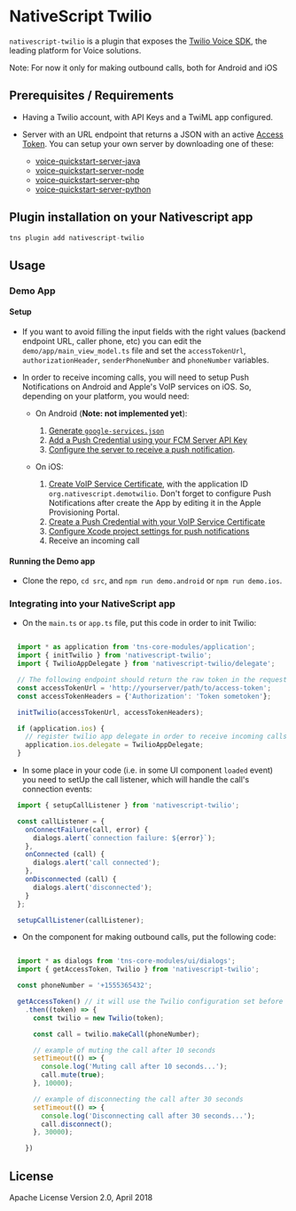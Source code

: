 # NativeScript Twilio

`nativescript-twilio` is a plugin that exposes the [Twilio Voice SDK](https://www.twilio.com/docs/libraries), the leading platform for Voice solutions.

Note: For now it only for making outbound calls, both for Android and iOS

## Prerequisites / Requirements

* Having a Twilio account, with API Keys and a TwiML app configured.
* Server with an URL endpoint that returns a JSON with an active [Access Token](https://www.twilio.com/docs/iam/access-tokens). You can setup your own server by downloading one of these:

  * [voice-quickstart-server-java](https://github.com/twilio/voice-quickstart-server-java)
  * [voice-quickstart-server-node](https://github.com/twilio/voice-quickstart-server-node)
  * [voice-quickstart-server-php](https://github.com/twilio/voice-quickstart-server-php)
  * [voice-quickstart-server-python](https://github.com/twilio/voice-quickstart-server-python)

## Plugin installation on your Nativescript app

```javascript
tns plugin add nativescript-twilio
```

## Usage

### Demo App

#### Setup

* If you want to avoid filling the input fields with the right values (backend endpoint URL, caller phone, etc) you can edit the `demo/app/main_view_model.ts` file and set the `accessTokenUrl`, `authorizationHeader`, `senderPhoneNumber` and `phoneNumber` variables.

* In order to receive incoming calls, you will need to setup Push Notifications on Android and Apple's VoIP services on iOS. So, depending on your platform, you would need:

  * On Android (**Note: not implemented yet**):

    1. [Generate `google-services.json`](https://github.com/twilio/voice-quickstart-android/blob/master/README.md#7-generate-google-servicesjson)
    2. [Add a Push Credential using your FCM Server API Key](https://github.com/twilio/voice-quickstart-android/blob/master/README.md#8-add-a-push-credential-using-your-fcm-server-api-key)
    3. [Configure the server to receive a push notification](https://github.com/twilio/voice-quickstart-android/blob/master/README.md#9-receiving-an-incoming-notification).

  * On iOS:

    1. [Create VoIP Service Certificate](https://github.com/twilio/voice-quickstart-swift#7-create-voip-service-certificate), with the application ID `org.nativescript.demotwilio`. Don't forget to configure Push Notifications after create the App by editing it in the Apple Provisioning Portal.
    2. [Create a Push Credential with your VoIP Service Certificate](https://github.com/twilio/voice-quickstart-swift#8-create-a-push-credential-with-your-voip-service-certificate)
    3. [Configure Xcode project settings for push notifications](https://github.com/twilio/voice-quickstart-swift#9-configure-xcode-project-settings-for-push-notifications)
    4. Receive an incoming call


#### Running the Demo app

* Clone the repo, `cd src`, and `npm run demo.android` or `npm run demo.ios`.

### Integrating into your NativeScript app

* On the `main.ts` or `app.ts` file, put this code in order to init Twilio:

```javascript

  import * as application from 'tns-core-modules/application';
  import { initTwilio } from 'nativescript-twilio';
  import { TwilioAppDelegate } from 'nativescript-twilio/delegate';

  // The following endpoint should return the raw token in the request body
  const accessTokenUrl = 'http://yourserver/path/to/access-token';
  const accessTokenHeaders = {'Authorization': 'Token sometoken'};

  initTwilio(accessTokenUrl, accessTokenHeaders);

  if (application.ios) {
    // register twilio app delegate in order to receive incoming calls
    application.ios.delegate = TwilioAppDelegate;
  }
```

* In some place in your code (i.e. in some UI component `loaded` event) you need to setUp the call listener, which will handle the call's connection events:

```javascript
  import { setupCallListener } from 'nativescript-twilio';

  const callListener = {
    onConnectFailure(call, error) {
      dialogs.alert(`connection failure: ${error}`);
    },
    onConnected (call) {
      dialogs.alert('call connected');
    },
    onDisconnected (call) {
      dialogs.alert('disconnected');
    }
  };

  setupCallListener(callListener);
```

* On the component for making outbound calls, put the following code:

```javascript

  import * as dialogs from 'tns-core-modules/ui/dialogs';
  import { getAccessToken, Twilio } from 'nativescript-twilio';

  const phoneNumber = '+1555365432';

  getAccessToken() // it will use the Twilio configuration set before
    .then((token) => {
      const twilio = new Twilio(token);

      const call = twilio.makeCall(phoneNumber);

      // example of muting the call after 10 seconds
      setTimeout(() => {
        console.log('Muting call after 10 seconds...');
        call.mute(true);
      }, 10000);

      // example of disconnecting the call after 30 seconds
      setTimeout(() => {
        console.log('Disconnecting call after 30 seconds...');
        call.disconnect();
      }, 30000);

    })
```


## License

Apache License Version 2.0, April 2018
